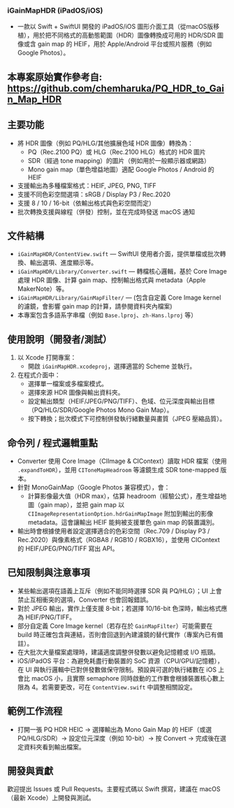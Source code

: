 ### iGainMapHDR (iPadOS/iOS)

- 一款以 Swift + SwiftUI 開發的 iPadOS/iOS 圖形介面工具（從macOS版移植），用於把不同格式的高動態範圍（HDR）圖像轉換成可用的 HDR/SDR 圖像或含 gain map 的 HEIF，用於 Apple/Android 平台或照片服務（例如 Google Photos）。

## 本專案原始實作參考自: https://github.com/chemharuka/PQ_HDR_to_Gain_Map_HDR

## 主要功能

- 將 HDR 圖像（例如 PQ/HLG/其他擴展色域 HDR 圖像）轉換為：
	- PQ（Rec.2100 PQ）或 HLG（Rec.2100 HLG）格式的 HDR 圖片
	- SDR（經過 tone mapping）的圖片（例如用於一般顯示器或網路）
	- Mono gain map（單色增益地圖）適配 Google Photos / Android 的 HEIF
- 支援輸出為多種檔案格式：HEIF, JPEG, PNG, TIFF
- 支援不同色彩空間選項：sRGB / Display P3 / Rec.2020
- 支援 8 / 10 / 16-bit（依輸出格式與色彩空間而定）
- 批次轉換支援與線程（併發）控制，並在完成時發送 macOS 通知

## 文件結構

- `iGainMapHDR/ContentView.swift` — SwiftUI 使用者介面，提供單檔或批次轉換、輸出選項、進度顯示等。
- `iGainMapHDR/Library/Converter.swift` — 轉檔核心邏輯，基於 Core Image 處理 HDR 圖像、計算 gain map、控制輸出格式與 metadata（Apple MakerNote）等。
- `iGainMapHDR/Library/GainMapFilter/` — (包含自定義 Core Image kernel 的濾鏡，會影響 gain map 的計算，請參閱資料夾內檔案)
- 本專案包含多語系字串檔（例如 `Base.lproj`、`zh-Hans.lproj` 等）

## 使用說明（開發者/測試）

1) 以 Xcode 打開專案：
	 - 開啟 `iGainMapHDR.xcodeproj`，選擇適當的 Scheme 並執行。
2) 在程式介面中：
	 - 選擇單一檔案或多檔案模式。
	 - 選擇來源 HDR 圖像與輸出資料夾。
	 - 設定輸出類型（HEIF/JPEG/PNG/TIFF）、色域、位元深度與輸出目標（PQ/HLG/SDR/Google Photos Mono Gain Map）。
	 - 按下轉換；批次模式下可控制併發執行緒數量與畫質（JPEG 壓縮品質）。

## 命令列 / 程式邏輯重點

- Converter 使用 Core Image（CIImage & CIContext）讀取 HDR 檔案（使用 `.expandToHDR`），並用 `CIToneMapHeadroom` 等濾鏡生成 SDR tone-mapped 版本。
- 針對 MonoGainMap（Google Photos 兼容模式），會：
	- 計算影像最大值（HDR max），估算 headroom（經驗公式），產生增益地圖（gain map），並把 gain map 以 `CIImageRepresentationOption.hdrGainMapImage` 附加到輸出的影像 metadata。這會讓輸出 HEIF 能夠被支援單色 gain map 的裝置識別。
- 輸出時會根據使用者設定選擇適合的色彩空間（Rec.709 / Display P3 / Rec.2020）與像素格式（RGBA8 / RGB10 / RGBX16），並使用 CIContext 的 HEIF/JPEG/PNG/TIFF 寫出 API。

## 已知限制與注意事項

- 某些輸出選項在語義上互斥（例如不能同時選擇 SDR 與 PQ/HLG）；UI 上會禁止互相衝突的選項，Converter 也會回報錯誤。
- 對於 JPEG 輸出，實作上僅支援 8-bit；若選擇 10/16-bit 色深時，輸出格式應為 HEIF/PNG/TIFF。
- 部分自定義 Core Image kernel（若存在於 `GainMapFilter`）可能需要在 build 時正確包含與連結，否則會回退到內建濾鏡的替代實作（專案內已有備註）。
- 在大批次大量檔案處理時，建議適度調整併發數以避免記憶體或 I/O 瓶頸。
- iOS/iPadOS 平台：為避免耗盡行動裝置的 SoC 資源（CPU/GPU/記憶體），在 UI 與執行邏輯中已對併發數做保守限制。預設與可選的執行緒數在 iOS 上會比 macOS 小，且實際 semaphore 同時啟動的工作數會根據裝置核心數上限為 4。若需要更改，可在 `ContentView.swift` 中調整相關設定。

## 範例工作流程

- 打開一張 PQ HDR HEIC → 選擇輸出為 Mono Gain Map 的 HEIF（或選 PQ/HLG/SDR）→ 設定位元深度（例如 10-bit）→ 按 Convert → 完成後在選定資料夾看到輸出檔案。

## 開發與貢獻

歡迎提出 Issues 或 Pull Requests。主要程式碼以 Swift 撰寫，建議在 macOS（最新 Xcode）上開發與測試。
